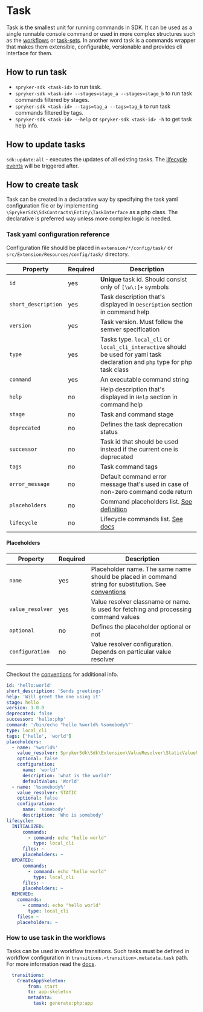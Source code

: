 # Task

Task is the smallest unit for running commands in SDK.
It can be used as a single runnable console command or used in more complex structures such as the [workflows](workflow.md) or [task-sets](task_set.md).
In another word task is a commands wrapper that makes them extensible, configurable, versionable and provides cli interface for them.

## How to run task

- `spryker-sdk <task-id>` to run task.
- `spryker-sdk <task-id> --stages=stage_a --stages=stage_b` to run task commands filtered by stages.
- `spryker-sdk <task-id> --tags=tag_a --tags=tag_b` to run task commands filtered by tags.
- `spryker-sdk <task-id> --help` or `spryker-sdk <task-id> -h` to get task help info.

## How to update tasks

`sdk:update:all` - executes the updates of all existing tasks. The [lifecycle events](lifecycle_management.md) will be triggered after.

## How to create task

Task can be created in a declarative way by specifying the task yaml configuration file or by implementing `\SprykerSdk\SdkContracts\Entity\TaskInterface` as a php class.
The declarative is preferred way unless more complex logic is needed.

### Task yaml configuration reference

Configuration file should be placed in `extension/*/config/task/` or `src/Extension/Resources/config/task/` directory.

| Property            | Required | Description                                                                                                                   |
|---------------------|----------|-------------------------------------------------------------------------------------------------------------------------------|
| `id`                | yes      | __Unique__ task id. Should consist only of `[\w\:]+` symbols                                                                  |
| `short_description` | yes      | Task description that's displayed in `Description` section in command help                                                    |
| `version`           | yes      | Task version. Must follow the semver specification                                                                            |
| `type`              | yes      | Tasks type. `local_cli` or `local_cli_interactive` should be used for yaml task declaration and `php` type for php task class |
| `command`           | yes      | An executable command string                                                                                                  |
| `help`              | no       | Help description that's displayed in `Help` section in command help                                                           |
| `stage`             | no       | Task and command stage                                                                                                        |
| `deprecated`        | no       | Defines the task deprecation status                                                                                           |
| `successor`         | no       | Task id that should be used instead if the current one is deprecated                                                          |
| `tags`              | no       | Task command tags                                                                                                             |
| `error_message`     | no       | Default command error message that's used in case of non-zero command code return                                             |
| `placeholders`      | no       | Command placeholders list. [See definition](#placeholders)                                                                    |
| `lifecycle`         | no       | Lifecycle commands list. [See docs](lifecycle_management.md)                                                                  |

#### Placeholders

| Property         | Required | Description                                                                                                                      |
|------------------|----------|----------------------------------------------------------------------------------------------------------------------------------|
| `name`           | yes      | Placeholder name. The same name should be placed in command string for substitution. See [conventions](conventions.md#Placeholder) |
| `value_resolver` | yes      | Value resolver classname or name. Is used for fetching and processing command values                                             |
| `optional`       | no       | Defines the placeholder optional or not                                                                                          |
| `configuration`  | no       | Value resolver configuration. Depends on particular value resolver                                                               |

Checkout the [conventions](conventions.md#Task) for additional info.

```yaml
id: 'hello:world'
short_description: 'Sends greetings'
help: 'Will greet the one using it'
stage: hello
version: 1.0.0
deprecated: false
successor: 'hello:php'
command: '/bin/echo "hello %world% %somebody%"'
type: local_cli
tags: ['hello', 'world']
placeholders:
  - name: '%world%'
    value_resolver: SprykerSdk\Sdk\Extension\ValueResolver\StaticValueResolver
    optional: false
    configuration:
      name: 'world'
      description: 'what is the world?'
      defaultValue: 'World'
  - name: '%somebody%'
    value_resolver: STATIC
    optional: false
    configuration:
      name: 'somebody'
      description: 'Who is somebody'
lifecycle:
  INITIALIZED:
      commands:
        - command: echo "hello world"
          type: local_cli
      files: ~
      placeholders: ~
  UPDATED:
      commands:
        - command: echo "hello world"
          type: local_cli
      files: ~
      placeholders: ~
  REMOVED:
    commands:
      - command: echo "hello world"
        type: local_cli
    files: ~
    placeholders: ~
```

### How to use task in the workflows

Tasks can be used in workflow transitions.
Such tasks must be defined in workflow configuration in `transitions.<transition>.metadata.task` path.
For more information read the [docs](workflow.md).

```yaml
  transitions:
    CreateAppSkeleton:
        from: start
        to: app-skeleton
        metadata:
          task: generate:php:app
```

